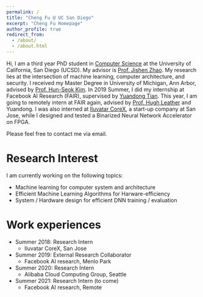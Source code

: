 ```yaml
---
permalink: /
title: "Cheng Fu @ UC San Diego"
excerpt: "Cheng Fu Homepage"
author_profile: true
redirect_from: 
  - /about/
  - /about.html
---
```


Hi, I am a third year PhD student in [Computer Science](https://cse.ucsd.edu/) at the University of California, San Diego (UCSD). My advisor is [Prof. Jishen Zhao](http://cseweb.ucsd.edu/~jzhao/). My research lies at the intersection of machine learning, computer architecture, and security. I received my Master Degree in University of Michigan, Ann Arbor, advised by [Prof. Hun-Seok Kim](https://kim.engin.umich.edu/). In 2019 Summer, I did my internship at Facebook AI Research (FAIR), supervised by [Yuandong Tian](http://yuandong-tian.com/). This year, I am going to remotely intern at FAIR again, advised by [Prof. Hugh Leather](https://homepages.inf.ed.ac.uk/hleather/) and Yuandong. I was also interned at [Iluvatar CoreX](https://www.linkedin.com/company/iluvatar-corex-inc/), a start-up company at San Jose, while I designed and tested a Binarized Neural Network Accelerator on FPGA. 

Please feel free to contact me via email. 


Research Interest 
======
I am currently working on the following topics:
* Machine learning for computer system and architecture 
* Efficient Machine Learning Algorithms for Harware-efficiency
* System / Hardware design for efficient DNN training / evaluation

Work experiences
======
* Summer 2018: Research Intern
  * Iluvatar CoreX, San Jose
* Summer 2019: External Research Collaborator
  * Facebook AI research, Menlo Park
* Summer 2020: Research Intern
  * Alibaba Cloud Computing Group, Seattle  
* Summer 2021: Research Intern (to come)
  * Facebook AI research, Remote  


  